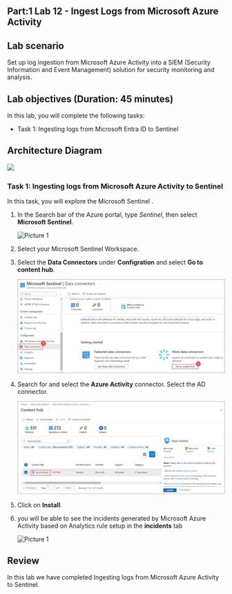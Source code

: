 ## Part:1 Lab 12 - Ingest Logs from Microsoft Azure Activity

## Lab scenario
Set up log ingestion from Microsoft Azure Activity into a SIEM (Security Information and Event Management) solution for security monitoring and analysis.

## Lab objectives (Duration: 45 minutes)
In this lab, you will complete the following tasks:
- Task 1: Ingesting logs from Microsoft Entra ID to Sentinel

## Architecture Diagram

   ![](../media/lab08.png)

### Task 1: Ingesting logs from Microsoft Azure Activity to Sentinel 

In this task, you will explore the Microsoft Sentinel .

1. In the Search bar of the Azure portal, type *Sentinel*, then select **Microsoft Sentinel**.

     ![Picture 1](../media/image_7.png)

2. Select your Microsoft Sentinel Workspace.

3. Select the **Data Connectors** under **Configration** and select **Go to content hub**.

    ![Picture 1](../media/image_34.png)

5. Search for and select the **Azure Activity** connector. Select the AD connector.

   ![Picture 1](../media/image_32.png)

6. Click on **Install**.

7. you will be able to see the incidents generated by Microsoft Azure Activity based on Analytics rule setup in the **incidents** tab

   ![Picture 1](../media/Sentinel_course_incidents_3.png)

## Review
In this lab we have completed Ingesting logs from Microsoft Azure Activity to Sentinel.
